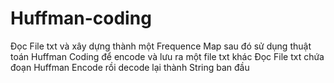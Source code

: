 # Huffman-coding
Đọc File txt và xây dựng thành một Frequence Map sau đó sử dụng thuật toán Huffman Coding để encode và lưu ra một file txt khác
Đọc File txt chứa đoạn Huffman Encode rồi decode lại thành String ban đầu 
